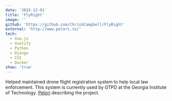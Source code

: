 ```yaml
---
date: '2015-12-01'
title: 'FlyRight'
image: ''
github: 'https://github.com/ChrisGCampbell/FlyRight'
external: 'http://www.pelori.io/'
tech:
  - Vue.js
  - Vuetify
  - Python
  - Django
  - CSS
  - Docker
show: 'true'
---
```


Helped maintained drone flight registration system to help local law enforcement. This system is currently used by GTPD at the Georgia Institute of Technology. [Pelori](http://www.pelori.io/) describing the project.

